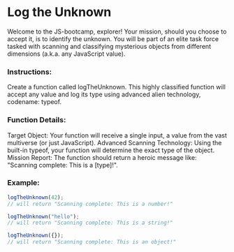 # Log the Unknown

Welcome to the JS-bootcamp, explorer! Your mission, should you choose to accept it, is to identify the unknown. You will be part of an elite task force tasked with scanning and classifying mysterious objects from different dimensions (a.k.a. any JavaScript value).

### Instructions:

Create a function called logTheUnknown. This highly classified function will accept any value and log its type using advanced alien technology, codename: typeof.

### Function Details:

Target Object: Your function will receive a single input, a value from the vast multiverse (or just JavaScript).
Advanced Scanning Technology: Using the built-in typeof, your function will determine the exact type of the object.
Mission Report: The function should return a heroic message like: "Scanning complete: This is a [type]!".

### Example:

```js
logTheUnknown(42);
// will return "Scanning complete: This is a number!"

logTheUnknown("hello");
// will return "Scanning complete: This is a string!"

logTheUnknown({});
// will return "Scanning complete: This is an object!"
```
